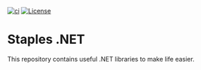 [![ci](https://github.com/xtracked/staples-dotnet/workflows/ci/badge.svg)](https://github.com/xtracked/staples-dotnet/actions/workflows/ci.yml)
[![License](https://img.shields.io/badge/License-Apache_2.0-blue.svg)](https://github.com/xtracked/staples-dotnet/blob/main/LICENSE)

# Staples .NET

This repository contains useful .NET libraries to make life easier.